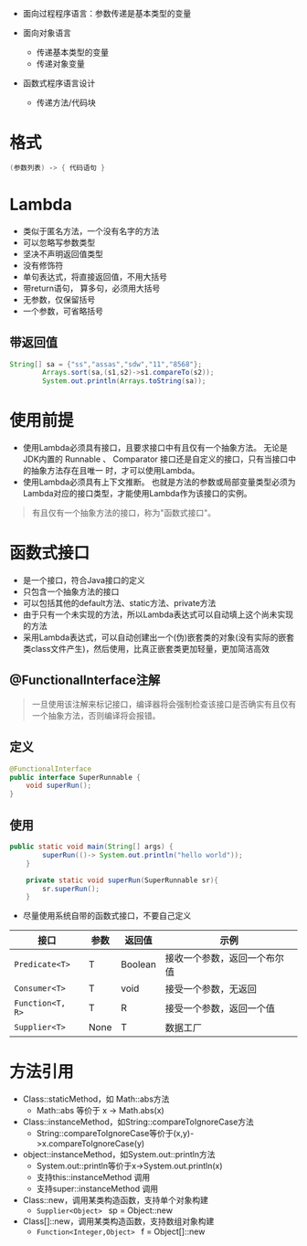 - 面向过程程序语言：参数传递是基本类型的变量
- 面向对象语言

  - 传递基本类型的变量
  - 传递对象变量

- 函数式程序语言设计

  - 传递方法/代码块

# 格式

```java
(参数列表) ‐> { 代码语句 }
```

# Lambda

- 类似于匿名方法，一个没有名字的方法
- 可以忽略写参数类型
- 坚决不声明返回值类型
- 没有修饰符
- 单句表达式，将直接返回值，不用大括号
- 带return语句， 算多句，必须用大括号
- 无参数，仅保留括号
- 一个参数，可省略括号

## 带返回值

```java
String[] sa = {"ss","assas","sdw","11","8568"};
        Arrays.sort(sa,(s1,s2)->s1.compareTo(s2));
        System.out.println(Arrays.toString(sa));
```

# 使用前提

- 使用Lambda必须具有接口，且要求接口中有且仅有一个抽象方法。 无论是JDK内置的 Runnable 、 Comparator 接口还是自定义的接口，只有当接口中的抽象方法存在且唯一 时，才可以使用Lambda。
- 使用Lambda必须具有上下文推断。 也就是方法的参数或局部变量类型必须为Lambda对应的接口类型，才能使用Lambda作为该接口的实例。

> 有且仅有一个抽象方法的接口，称为"函数式接口"。

# 函数式接口

- 是一个接口，符合Java接口的定义
- 只包含一个抽象方法的接口
- 可以包括其他的default方法、static方法、private方法
- 由于只有一个未实现的方法，所以Lambda表达式可以自动填上这个尚未实现的方法
- 采用Lambda表达式，可以自动创建出一个(伪)嵌套类的对象(没有实际的嵌套类class文件产生)，然后使用，比真正嵌套类更加轻量，更加简洁高效

## @FunctionalInterface注解

> 一旦使用该注解来标记接口，编译器将会强制检查该接口是否确实有且仅有一个抽象方法，否则编译将会报错。

## 定义

```java
@FunctionalInterface
public interface SuperRunnable {
    void superRun();
}
```

## 使用

```java
public static void main(String[] args) {
        superRun(()-> System.out.println("hello world"));
    }

    private static void superRun(SuperRunnable sr){
        sr.superRun();
    }
```

- 尽量使用系统自带的函数式接口，不要自己定义

接口               | 参数   | 返回值     | 示例
---------------- | ---- | ------- | --------------
`Predicate<T>`   | T    | Boolean | 接收一个参数，返回一个布尔值
`Consumer<T>`    | T    | void    | 接受一个参数，无返回
`Function<T, R>` | T    | R       | 接受一个参数，返回一个值
`Supplier<T>`    | None | T       | 数据工厂

# 方法引用

- Class::staticMethod，如 Math::abs方法
  - Math::abs 等价于 x -> Math.abs(x)
- Class::instanceMethod，如String::compareToIgnoreCase方法
  - String::compareToIgnoreCase等价于(x,y)->x.compareToIgnoreCase(y)
- object::instanceMethod，如System.out::println方法
  - System.out::println等价于x->System.out.println(x)
  - 支持this::instanceMethod 调用
  - 支持super::instanceMethod 调用
- Class::new，调用某类构造函数，支持单个对象构建
  - `Supplier<Object> ` sp = Object::new
- Class[]::new，调用某类构造函数，支持数组对象构建
  - `Function<Integer,Object> ` f = Object[]::new